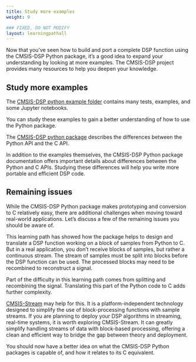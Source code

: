 ```yaml
---
title: Study more examples
weight: 9

### FIXED, DO NOT MODIFY
layout: learningpathall
---
```


Now that you’ve seen how to build and port a complete DSP function using the CMSIS-DSP Python package, it’s a good idea to expand your understanding by looking at more examples. The CMSIS-DSP project provides many resources to help you deepen your knowledge.

## Study more examples

The [CMSIS-DSP python example folder](https://github.com/ARM-software/CMSIS-DSP/tree/main/PythonWrapper/examples) contains many tests, examples, and some Jupyter notebooks.

You can study these examples to gain a better understanding of how to use the Python package.

The [CMSIS-DSP python package](https://pypi.org/project/cmsisdsp/) describes the differences between the Python API and the C API.

In addition to the examples themselves, the CMSIS-DSP Python package documentation offers important details about differences between the Python and C APIs. Studying these differences will help you write more portable and efficient DSP code.

## Remaining issues

While the CMSIS-DSP Python package makes prototyping and conversion to C relatively easy, there are additional challenges when moving toward real-world applications. Let’s discuss a few of the remaining issues you should be aware of.

This learning path has showed how the package helps to design and translate a DSP function working on a block of samples from Python to C. But in a real application, you don’t receive blocks of samples, but rather a continuous stream. The stream of samples must be split into blocks before the DSP function can be used. The processed blocks may need to be recombined to reconstruct a signal.

Part of the difficulty in this learning path comes from splitting and recombining the signal. Translating this part of the Python code to C adds further complexity.

[CMSIS-Stream](https://github.com/ARM-software/CMSIS-Stream) may help for this. It is a platform-independent technology designed to simplify the use of block-processing functions with sample streams. If you are planning to deploy your DSP algorithms in streaming, real-time systems, it is worth exploring CMSIS-Stream. It can greatly simplify handling streams of data with block-based processing, offering a clean and efficient way to bridge the gap between theory and deployment.

You should now have a better idea on what the CMSIS-DSP Python packages is capable of, and how it relates to its C equivalent.
